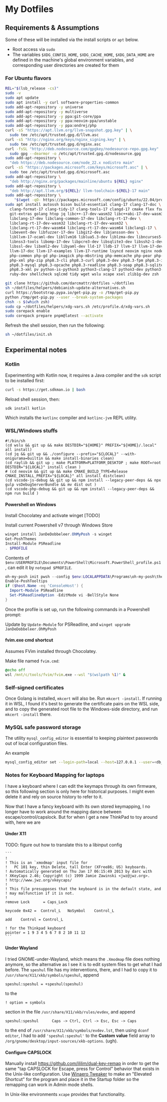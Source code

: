 # My Dotfiles

## Requirements & Assumptions

Some of these will be installed via the install scripts or `apt` below.

* Root access via `sudo`
* The variables `$XDG_CONFIG_HOME`, `$XDG_CACHE_HOME`, `$XDG_DATA_HOME` are
    defined in the machine's global environment variables, and corresponding
    user directories are created for them

### For Ubuntu flavors

```sh
REL="$(lsb_release -cs)"
sudo -v
sudo apt update
sudo apt install -y curl software-properties-common
sudo add-apt-repository -y universe
sudo add-apt-repository -y multiverse
sudo add-apt-repository -y ppa:git-core/ppa
sudo add-apt-repository -y ppa:neovim-ppa/unstable
sudo add-apt-repository -y ppa:ondrej/php
curl -sS "https://apt.llvm.org/llvm-snapshot.gpg.key" | \
  sudo tee /etc/apt/trusted.gpg.d/llvm.asc
curl -sS "http://nginx.org/keys/nginx_signing.key" | \
  sudo tee /etc/apt/trusted.gpg.d/nginx.asc
curl -fsSL "http://deb.nodesource.com/gpgkey/nodesource-repo.gpg.key" | \
  sudo gpg --dearmor -o /etc/apt/trusted.gpg.d/nodesource.gpg 
sudo add-apt-repository \
  "deb https://deb.nodesource.com/node_22.x nodistro main"
curl -sS "https://packages.microsoft.com/keys/microsoft.asc" | \
  sudo tee /etc/apt/trusted.gpg.d/microsoft.asc
sudo add-apt-repository \
  "deb http://nginx.org/packages/mainline/ubuntu ${REL} nginx"
sudo add-apt-repository \
  "deb http://apt.llvm.org/${REL}/ llvm-toolchain-${REL}-17 main"
sudo add-apt-repository \
    "$(wget -qO- https://packages.microsoft.com/config/ubuntu/22.04/prod.list)" # XXX
sudo apt install autossh bison build-essential clang-17 clang-17-doc \
  clang-format-17 clang-tidy-17 clang-tools-17 clangd-17 cmake flex fswatch git \
  git-extras golang htop jq libc++-17-dev-wasm32 libc++abi-17-dev-wasm32 \
  libclang-17-dev libclang-common-17-dev libclang-rt-17-dev \
  libclang-rt-17-dev-wasm32 libclang-rt-17-dev-wasm32 \
  libclang-rt-17-dev-wasm64 libclang-rt-17-dev-wasm64 libclang1-17 \
  libevent-dev libfuzzer-17-dev libgit2-dev libjansson-dev \
  libllvm-17-ocaml-dev libllvm16 liblua5.3-dev liblzma-dev libncurses5-dev \
  libnss3-tools libomp-17-dev libpcre3-dev libsqlite3-dev libssh2-1-dev \
  libssl-dev libxml2-dev libyaml-dev lld-17 lldb-17 llvm-17 llvm-17-dev \
  llvm-17-doc llvm-17-examples llvm-17-runtime lsyncd neovim nginx nodejs \
  php-common php-gd php-imagick php-mbstring php-memcache php-pear php-xdebug \
  php-xml php-zip php8.3-cli php8.3-curl php8.3-dev php8.3-fpm php8.3-imap \
  php8.3-mysql php8.3-opcache php8.3-readline php8.3-soap php8.3-sqlite3 \
  php8.3-xml pv python-is-python3 python3-clang-17 python3-dev python3-venv \
  ruby-dev shellcheck sqlcmd tidy wget wslu xcape xsel zlib1g-dev zsh

git clone https://github.com/darcmattr/dotfiles ~/dotfiles
sh ~/dotfiles/helpers/debianish-update-alternatives.sh
curl https://bootstrap.pypa.io/get-pip.py -o /tmp/get-pip.py
python /tmp/get-pip.py --user --break-system-packages
chsh -s $(which zsh)
sudo cp ~/dotfiles/helpers/xdg-vars.sh /etc/profile.d/xdg-vars.sh
sudo corepack enable
sudo corepack prepare pnpm@latest --activate
```

Refresh the shell session, then run the following:

```sh
sh ~/dotfiles/init.sh
```

## Experimental notes

### Kotlin

Experimenting with Kotlin now, it requires a Java compiler and the `sdk` script
to be installed first:

```sh
curl -s https://get.sdkman.io | bash
```

Reload shell session, then:

    sdk install kotlin

Which installs the `kotlinc` compiler and `kotlinc-jvm` REPL utility.

### WSL/Windows stuffs

```
#!/bin/sh
(cd wslu && git up && make DESTDIR="${HOME}" PREFIX="${HOME}/.local" all install)
(cd jq && git up && ./configure --prefix="${LOCAL}" --with-onigurama=builtin && make install-binaries clean)
(cd raylib && git up ; make PLATFORM=PLATFORM_DESKTOP ; make ROOT=root DESTDIR="${LOCAL}" install clean )
# (cd neovim && git up && make CMAKE_BUILD_TYPE=Release CMAKE_INSTALL_PREFIX="${LOCAL}" all install distclean)
(cd vscode-js-debug && git up && npm install --legacy-peer-deps && npx gulp vsDebugServerBundle && mv dist out )
(cd vscode-php-debug && git up && npm install --legacy-peer-deps && npm run build )
```

#### Powershell on Windows

Install Chocolatey and activate winget [TODO]

Install current Powershell v7 through Windows Store

```powershell
winget install JanDeDobbeleer.OhMyPosh -s winget
Get-PoshThemes
Install-Module PSReadline
. $PROFILE
```

Contents of `$env:USERPROFILE\Documents\PowerShell\Microsoft.PowerShell_profile.ps1`, can edit it by `notepad $PROFILE`.

```powershell
oh-my-posh init pwsh --config $env:LOCALAPPDATA\Programs\oh-my-posh\themes\atomicBit.omp.json | Invoke-Expression
Enable-PoshTooltips
if ($host.Name -eq 'ConsoleHost') {
  Import-Module PSReadline 
  Set-PSReadlineOption -EditMode vi -BellStyle None
}
```
Once the profile is set up, run the following commands in a Powershell prompt:

Update by `Update-Module` for PSReadline, and
`winget upgrade JanDeDobbeleer.OhMyPosh`

#### fvim.exe cmd shortcut

Assumes FVim installed through Chocolatey.

Make file named `fvim.cmd`:

```cmd
@echo off
wsl /mnt/c/tools/fvim/fvim.exe --wsl "$(wslpath %1)" &
```

### Self-signed certificates

Once Golang is installed, `mkcert` will also be. Run `mkcert -install`. If
running it in WSL, I found it's best to generate the certificate pairs on the
WSL side, and to copy the generated root file to the Windows-side directory, and
run `mkcert -install` there.

### MySQL safe password storage

The utility `mysql_config_editor` is essential to keeping plaintext passwords
out of local configuration files.

An example

```sh
mysql_config_editor set --login-path=local --host=127.0.0.1 --user=<db_user> --password
```

### Notes for Keyboard Mapping for laptops

I have a keyboard where I can edit the keymaps through its own firmware, so this
following section is only here for historical purposes. I might even delete it
and rely on source history to refer to it. 

Now that I have a fancy keyboard with its own stored keymapping, I no longer
have to work around the mapping dance between escape/control/capslock. But for
when I get a new ThinkPad to toy around with, here we are

#### Under X11

TODO: figure out how to translate this to a libinput config

    ```
    !
    ! This is an `xmodmap' input file for
    !   PC 101 key, thin Delete, tall Enter (XFree86; US) keyboards.
    ! Automatically generated on Thu Jan 17 06:15:49 2013 by darc with
    ! XKeyCaps 2.46; Copyright (c) 1999 Jamie Zawinski <jwz@jwz.org>.
    ! http://www.jwz.org/xkeycaps/
    !
    ! This file presupposes that the keyboard is in the default state, and
    ! may malfunction if it is not.
    !
    remove Lock      = Caps_Lock

    keycode 0x42 =	Control_L	NoSymbol	Control_L

    add    Control = Control_L

    ! for the Thinkpad keyboard
    pointer = 1 9 3 4 5 6 7 8 2 10 11 12
    ```

#### Under Wayland

I tried GNOME-under-Wayland, which means the `.Xmodmap` file does nothing
anymore, so the alternative as I see it is to edit system files to get what
I had before. The `speshul` file has my interventions, there, and I had to copy
it to `/usr/share/X11/xkb/symbols/speshul`, append

    speshul:speshul = +speshul(speshul)

to the

    ! option = symbols

section in the file `/usr/share/X11/xkb/rules/evdev`, and append

    speshul:speshul      Caps -> Ctrl, Ctrl -> Esc, Esc -> Caps

to the end of `/usr/share/X11/xkb/symbols/evdev.lst`, then using `dconf editor`,
I had to add `'speshul:speshul'` to the **Custom value** field array to
`/org/gnome/desktop/input-sources/xkb-options`. (ugh).

#### Configure CAPSLOCK

Manually install https://github.com/ililim/dual-key-remap in order to get the
same "tap CAPSLOCK for Escape, press for Control" behavior that exists in the
Unix-like configuration. Use [Winaero Tweaker](https://winaerotweaker.com) to
make an "Elevated Shortcut" for the program and place it in the Startup folder
so the remapping can work in Admin mode shells. 

In Unix-like environments `xcape` provides that functionality.
